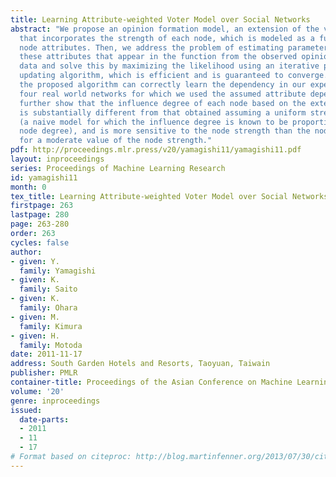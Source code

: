 ```yaml
---
title: Learning Attribute-weighted Voter Model over Social Networks
abstract: "We propose an opinion formation model, an extension of the voter model
  that incorporates the strength of each node, which is modeled as a function of the
  node attributes. Then, we address the problem of estimating parameter values for
  these attributes that appear in the function from the observed opinion formation
  data and solve this by maximizing the likelihood using an iterative parameter value
  updating algorithm, which is efficient and is guaranteed to converge. We show that
  the proposed algorithm can correctly learn the dependency in our experiments on
  four real world networks for which we used the assumed attribute dependency. We
  further show that the influence degree of each node based on the extended voter model
  is substantially different from that obtained assuming a uniform strength
  (a naive model for which the influence degree is known to be proportional to the
  node degree), and is more sensitive to the node strength than the node degree even
  for a moderate value of the node strength."
pdf: http://proceedings.mlr.press/v20/yamagishi11/yamagishi11.pdf
layout: inproceedings
series: Proceedings of Machine Learning Research
id: yamagishi11
month: 0
tex_title: Learning Attribute-weighted Voter Model over Social Networks
firstpage: 263
lastpage: 280
page: 263-280
order: 263
cycles: false
author:
- given: Y.
  family: Yamagishi
- given: K.
  family: Saito
- given: K.
  family: Ohara
- given: M.
  family: Kimura
- given: H.
  family: Motoda
date: 2011-11-17
address: South Garden Hotels and Resorts, Taoyuan, Taiwain
publisher: PMLR
container-title: Proceedings of the Asian Conference on Machine Learning
volume: '20'
genre: inproceedings
issued:
  date-parts:
  - 2011
  - 11
  - 17
# Format based on citeproc: http://blog.martinfenner.org/2013/07/30/citeproc-yaml-for-bibliographies/
---
```

